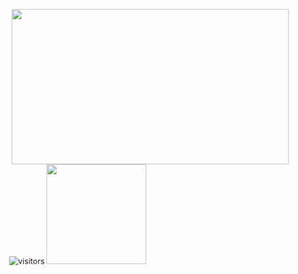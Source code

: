 <img src="https://www.icegif.com/wp-content/uploads/kaneki-icegif-2.gif" width="500" height="280" align=right />

![visitors](https://visitor-badge.glitch.me/badge?page_id=shlesh)
<img height="180em" src="https://github-readme-stats.vercel.app/api?username=shlesh&show_icons=true&hide_border=true&&count_private=true&include_all_commits=true" />
